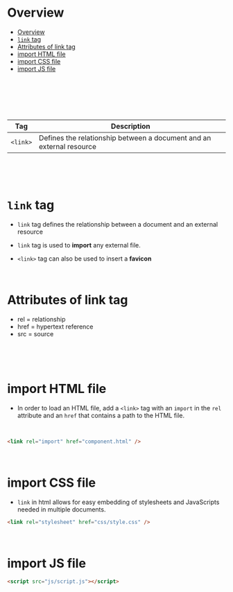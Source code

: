 # Overview

- [Overview](#overview)
- [`link` tag](#link-tag)
- [Attributes of link tag](#attributes-of-link-tag)
- [import HTML file](#import-html-file)
- [import CSS file](#import-css-file)
- [import JS file](#import-js-file)

&nbsp;

&nbsp;

&nbsp;

| Tag      | Description                                                          |
| -------- | -------------------------------------------------------------------- |
| `<link>` | Defines the relationship between a document and an external resource |

&nbsp;

&nbsp;

# `link` tag

- `link` tag defines the relationship between a document and an external resource

- `link` tag is used to **import** any external file.

- `<link>` tag can also be used to insert a **favicon**

&nbsp;

# Attributes of link tag

- rel = relationship
- href = hypertext reference
- src = source

&nbsp;

&nbsp;

# import HTML file

- In order to load an HTML file, add a `<link>` tag with an `import` in the `rel` attribute and an `href` that contains a path to the HTML file.

&nbsp;

```html
<link rel="import" href="component.html" />
```

&nbsp;

# import CSS file

- `link` in html allows for easy embedding of stylesheets and JavaScripts needed in multiple documents.

```html
<link rel="stylesheet" href="css/style.css" />
```

&nbsp;

# import JS file

```html
<script src="js/script.js"></script>
```
